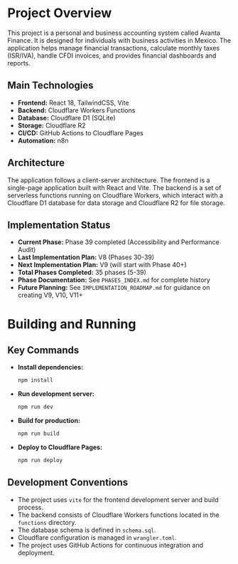 # Project Overview

This project is a personal and business accounting system called Avanta Finance. It is designed for individuals with business activities in Mexico. The application helps manage financial transactions, calculate monthly taxes (ISR/IVA), handle CFDI invoices, and provides financial dashboards and reports.

## Main Technologies

*   **Frontend:** React 18, TailwindCSS, Vite
*   **Backend:** Cloudflare Workers Functions
*   **Database:** Cloudflare D1 (SQLite)
*   **Storage:** Cloudflare R2
*   **CI/CD:** GitHub Actions to Cloudflare Pages
*   **Automation:** n8n

## Architecture

The application follows a client-server architecture. The frontend is a single-page application built with React and Vite. The backend is a set of serverless functions running on Cloudflare Workers, which interact with a Cloudflare D1 database for data storage and Cloudflare R2 for file storage.

## Implementation Status

*   **Current Phase:** Phase 39 completed (Accessibility and Performance Audit)
*   **Last Implementation Plan:** V8 (Phases 30-39)
*   **Next Implementation Plan:** V9 (will start with Phase 40+)
*   **Total Phases Completed:** 35 phases (5-39)
*   **Phase Documentation:** See `PHASES_INDEX.md` for complete history
*   **Future Planning:** See `IMPLEMENTATION_ROADMAP.md` for guidance on creating V9, V10, V11+

# Building and Running

## Key Commands

*   **Install dependencies:**
    ```bash
    npm install
    ```
*   **Run development server:**
    ```bash
    npm run dev
    ```
*   **Build for production:**
    ```bash
    npm run build
    ```
*   **Deploy to Cloudflare Pages:**
    ```bash
    npm run deploy
    ```

## Development Conventions

*   The project uses `vite` for the frontend development server and build process.
*   The backend consists of Cloudflare Workers functions located in the `functions` directory.
*   The database schema is defined in `schema.sql`.
*   Cloudflare configuration is managed in `wrangler.toml`.
*   The project uses GitHub Actions for continuous integration and deployment.
